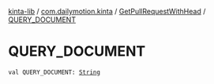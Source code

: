 [kinta-lib](../../index.md) / [com.dailymotion.kinta](../index.md) / [GetPullRequestWithHead](index.md) / [QUERY_DOCUMENT](./-q-u-e-r-y_-d-o-c-u-m-e-n-t.md)

# QUERY_DOCUMENT

`val QUERY_DOCUMENT: `[`String`](https://kotlinlang.org/api/latest/jvm/stdlib/kotlin/-string/index.html)